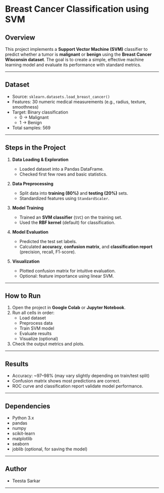 # Breast Cancer Classification using SVM

## Overview
This project implements a **Support Vector Machine (SVM)** classifier to predict whether a tumor is **malignant** or **benign** using the **Breast Cancer Wisconsin dataset**. The goal is to create a simple, effective machine learning model and evaluate its performance with standard metrics.

---

## Dataset
- Source: `sklearn.datasets.load_breast_cancer()`
- Features: 30 numeric medical measurements (e.g., radius, texture, smoothness)
- Target: Binary classification  
  - 0 → Malignant  
  - 1 → Benign
- Total samples: 569

---

## Steps in the Project
1. **Data Loading & Exploration**
   - Loaded dataset into a Pandas DataFrame.
   - Checked first few rows and basic statistics.

2. **Data Preprocessing**
   - Split data into **training (80%)** and **testing (20%)** sets.
   - Standardized features using `StandardScaler`.

3. **Model Training**
   - Trained an **SVM classifier** (`SVC`) on the training set.
   - Used the **RBF kernel** (default) for classification.

4. **Model Evaluation**
   - Predicted the test set labels.
   - Calculated **accuracy**, **confusion matrix**, and **classification report** (precision, recall, F1-score).

5. **Visualization**
   - Plotted confusion matrix for intuitive evaluation.
   - Optional: feature importance using linear SVM.

---

## How to Run
1. Open the project in **Google Colab** or **Jupyter Notebook**.
2. Run all cells in order:
   - Load dataset
   - Preprocess data
   - Train SVM model
   - Evaluate results
   - Visualize (optional)
3. Check the output metrics and plots.

---

## Results
- Accuracy: ~97–98% (may vary slightly depending on train/test split)
- Confusion matrix shows most predictions are correct.
- ROC curve and classification report validate model performance.

---

## Dependencies
- Python 3.x
- pandas
- numpy
- scikit-learn
- matplotlib
- seaborn
- joblib (optional, for saving the model)

---

## Author
- Teesta Sarkar

---

